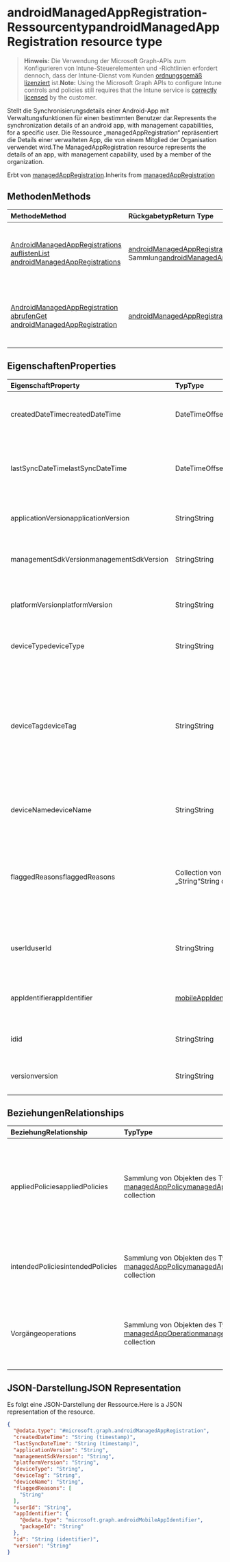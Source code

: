 # <a name="androidmanagedappregistration-resource-type"></a><span data-ttu-id="cdbce-101">androidManagedAppRegistration-Ressourcentyp</span><span class="sxs-lookup"><span data-stu-id="cdbce-101">androidManagedAppRegistration resource type</span></span>

> <span data-ttu-id="cdbce-102">**Hinweis:** Die Verwendung der Microsoft Graph-APIs zum Konfigurieren von Intune-Steuerelementen und -Richtlinien erfordert dennoch, dass der Intune-Dienst vom Kunden [ordnungsgemäß lizenziert](https://go.microsoft.com/fwlink/?linkid=839381) ist.</span><span class="sxs-lookup"><span data-stu-id="cdbce-102">**Note:** Using the Microsoft Graph APIs to configure Intune controls and policies still requires that the Intune service is [correctly licensed](https://go.microsoft.com/fwlink/?linkid=839381) by the customer.</span></span>

<span data-ttu-id="cdbce-103">Stellt die Synchronisierungsdetails einer Android-App mit Verwaltungsfunktionen für einen bestimmten Benutzer dar.</span><span class="sxs-lookup"><span data-stu-id="cdbce-103">Represents the synchronization details of an android app, with management capabilities, for a specific user.</span></span>
<span data-ttu-id="cdbce-104">Die Ressource „managedAppRegistration“ repräsentiert die Details einer verwalteten App, die von einem Mitglied der Organisation verwendet wird.</span><span class="sxs-lookup"><span data-stu-id="cdbce-104">The ManagedAppRegistration resource represents the details of an app, with management capability, used by a member of the organization.</span></span>

<span data-ttu-id="cdbce-105">Erbt von [managedAppRegistration](../resources/intune_mam_managedappregistration.md).</span><span class="sxs-lookup"><span data-stu-id="cdbce-105">Inherits from [managedAppRegistration](../resources/intune_mam_managedappregistration.md)</span></span>

## <a name="methods"></a><span data-ttu-id="cdbce-106">Methoden</span><span class="sxs-lookup"><span data-stu-id="cdbce-106">Methods</span></span>
|<span data-ttu-id="cdbce-107">Methode</span><span class="sxs-lookup"><span data-stu-id="cdbce-107">Method</span></span>|<span data-ttu-id="cdbce-108">Rückgabetyp</span><span class="sxs-lookup"><span data-stu-id="cdbce-108">Return Type</span></span>|<span data-ttu-id="cdbce-109">Beschreibung</span><span class="sxs-lookup"><span data-stu-id="cdbce-109">Description</span></span>|
|:---|:---|:---|
|[<span data-ttu-id="cdbce-110">AndroidManagedAppRegistrations auflisten</span><span class="sxs-lookup"><span data-stu-id="cdbce-110">List androidManagedAppRegistrations</span></span>](../api/intune_mam_androidmanagedappregistration_list.md)|<span data-ttu-id="cdbce-111">[androidManagedAppRegistration](../resources/intune_mam_androidmanagedappregistration.md)-Sammlung</span><span class="sxs-lookup"><span data-stu-id="cdbce-111">[androidManagedAppRegistration](../resources/intune_mam_androidmanagedappregistration.md) collection</span></span>|<span data-ttu-id="cdbce-112">Auflisten von Eigenschaften und Beziehungen der [androidManagedAppRegistration](../resources/intune_mam_androidmanagedappregistration.md)-Objekte.</span><span class="sxs-lookup"><span data-stu-id="cdbce-112">List properties and relationships of the [androidManagedAppRegistration](../resources/intune_mam_androidmanagedappregistration.md) objects.</span></span>|
|[<span data-ttu-id="cdbce-113">AndroidManagedAppRegistration abrufen</span><span class="sxs-lookup"><span data-stu-id="cdbce-113">Get androidManagedAppRegistration</span></span>](../api/intune_mam_androidmanagedappregistration_get.md)|[<span data-ttu-id="cdbce-114">androidManagedAppRegistration</span><span class="sxs-lookup"><span data-stu-id="cdbce-114">androidManagedAppRegistration</span></span>](../resources/intune_mam_androidmanagedappregistration.md)|<span data-ttu-id="cdbce-115">Diese Methode liest die Eigenschaften und Beziehungen von Objekten des Typs [androidManagedAppRegistration](../resources/intune_mam_androidmanagedappregistration.md).</span><span class="sxs-lookup"><span data-stu-id="cdbce-115">Read properties and relationships of the [androidManagedAppRegistration](../resources/intune_mam_androidmanagedappregistration.md) object.</span></span>|

## <a name="properties"></a><span data-ttu-id="cdbce-116">Eigenschaften</span><span class="sxs-lookup"><span data-stu-id="cdbce-116">Properties</span></span>
|<span data-ttu-id="cdbce-117">Eigenschaft</span><span class="sxs-lookup"><span data-stu-id="cdbce-117">Property</span></span>|<span data-ttu-id="cdbce-118">Typ</span><span class="sxs-lookup"><span data-stu-id="cdbce-118">Type</span></span>|<span data-ttu-id="cdbce-119">Beschreibung</span><span class="sxs-lookup"><span data-stu-id="cdbce-119">Description</span></span>|
|:---|:---|:---|
|<span data-ttu-id="cdbce-120">createdDateTime</span><span class="sxs-lookup"><span data-stu-id="cdbce-120">createdDateTime</span></span>|<span data-ttu-id="cdbce-121">DateTimeOffset</span><span class="sxs-lookup"><span data-stu-id="cdbce-121">DateTimeOffset</span></span>|<span data-ttu-id="cdbce-122">Datum und Uhrzeit der Erstellung. Geerbt von [managedAppRegistration](../resources/intune_mam_managedappregistration.md).</span><span class="sxs-lookup"><span data-stu-id="cdbce-122">Date and time of creation Inherited from [managedAppRegistration](../resources/intune_mam_managedappregistration.md)</span></span>|
|<span data-ttu-id="cdbce-123">lastSyncDateTime</span><span class="sxs-lookup"><span data-stu-id="cdbce-123">lastSyncDateTime</span></span>|<span data-ttu-id="cdbce-124">DateTimeOffset</span><span class="sxs-lookup"><span data-stu-id="cdbce-124">DateTimeOffset</span></span>|<span data-ttu-id="cdbce-125">Datum und Uhrzeit der letzten Synchronisierung der App mit dem Verwaltungsdienst.</span><span class="sxs-lookup"><span data-stu-id="cdbce-125">Date and time of last the app synced with management service.</span></span> <span data-ttu-id="cdbce-126">Geerbt von [managedAppRegistration](../resources/intune_mam_managedappregistration.md).</span><span class="sxs-lookup"><span data-stu-id="cdbce-126">Inherited from [managedAppRegistration](../resources/intune_mam_managedappregistration.md)</span></span>|
|<span data-ttu-id="cdbce-127">applicationVersion</span><span class="sxs-lookup"><span data-stu-id="cdbce-127">applicationVersion</span></span>|<span data-ttu-id="cdbce-128">String</span><span class="sxs-lookup"><span data-stu-id="cdbce-128">String</span></span>|<span data-ttu-id="cdbce-129">App-Version. Geerbt von [managedAppRegistration](../resources/intune_mam_managedappregistration.md).</span><span class="sxs-lookup"><span data-stu-id="cdbce-129">App version Inherited from [managedAppRegistration](../resources/intune_mam_managedappregistration.md)</span></span>|
|<span data-ttu-id="cdbce-130">managementSdkVersion</span><span class="sxs-lookup"><span data-stu-id="cdbce-130">managementSdkVersion</span></span>|<span data-ttu-id="cdbce-131">String</span><span class="sxs-lookup"><span data-stu-id="cdbce-131">String</span></span>|<span data-ttu-id="cdbce-132">Version des App-Verwaltungs-SDK. Geerbt von [managedAppRegistration](../resources/intune_mam_managedappregistration.md).</span><span class="sxs-lookup"><span data-stu-id="cdbce-132">App management SDK version Inherited from [managedAppRegistration](../resources/intune_mam_managedappregistration.md)</span></span>|
|<span data-ttu-id="cdbce-133">platformVersion</span><span class="sxs-lookup"><span data-stu-id="cdbce-133">platformVersion</span></span>|<span data-ttu-id="cdbce-134">String</span><span class="sxs-lookup"><span data-stu-id="cdbce-134">String</span></span>|<span data-ttu-id="cdbce-135">Version des Betriebssystems. Geerbt von [managedAppRegistration](../resources/intune_mam_managedappregistration.md).</span><span class="sxs-lookup"><span data-stu-id="cdbce-135">Operating System version Inherited from [managedAppRegistration](../resources/intune_mam_managedappregistration.md)</span></span>|
|<span data-ttu-id="cdbce-136">deviceType</span><span class="sxs-lookup"><span data-stu-id="cdbce-136">deviceType</span></span>|<span data-ttu-id="cdbce-137">String</span><span class="sxs-lookup"><span data-stu-id="cdbce-137">String</span></span>|<span data-ttu-id="cdbce-138">Gerätetyp des Hostgeräts. Geerbt von [managedAppRegistration](../resources/intune_mam_managedappregistration.md).</span><span class="sxs-lookup"><span data-stu-id="cdbce-138">Host device type Inherited from [managedAppRegistration](../resources/intune_mam_managedappregistration.md)</span></span>|
|<span data-ttu-id="cdbce-139">deviceTag</span><span class="sxs-lookup"><span data-stu-id="cdbce-139">deviceTag</span></span>|<span data-ttu-id="cdbce-140">String</span><span class="sxs-lookup"><span data-stu-id="cdbce-140">String</span></span>|<span data-ttu-id="cdbce-141">Vom App-Verwaltungs-SDK generiertes Tag, das bei der Zuordnung von Apps hilft, die auf demselben Gerät gehostet werden.</span><span class="sxs-lookup"><span data-stu-id="cdbce-141">App management SDK generated tag, which helps relate apps hosted on the same device.</span></span> <span data-ttu-id="cdbce-142">Es ist nicht garantiert, dass die App-Zuordnung unter allen Bedingungen funktioniert.</span><span class="sxs-lookup"><span data-stu-id="cdbce-142">Not guaranteed to relate apps in all conditions.</span></span> <span data-ttu-id="cdbce-143">Geerbt von [managedAppRegistration](../resources/intune_mam_managedappregistration.md).</span><span class="sxs-lookup"><span data-stu-id="cdbce-143">Inherited from [managedAppRegistration](../resources/intune_mam_managedappregistration.md)</span></span>|
|<span data-ttu-id="cdbce-144">deviceName</span><span class="sxs-lookup"><span data-stu-id="cdbce-144">deviceName</span></span>|<span data-ttu-id="cdbce-145">String</span><span class="sxs-lookup"><span data-stu-id="cdbce-145">String</span></span>|<span data-ttu-id="cdbce-146">Gerätename des Hostgeräts. Geerbt von [managedAppRegistration](../resources/intune_mam_managedappregistration.md).</span><span class="sxs-lookup"><span data-stu-id="cdbce-146">Host device name Inherited from [managedAppRegistration](../resources/intune_mam_managedappregistration.md)</span></span>|
|<span data-ttu-id="cdbce-147">flaggedReasons</span><span class="sxs-lookup"><span data-stu-id="cdbce-147">flaggedReasons</span></span>|<span data-ttu-id="cdbce-148">Collection von Objekten des Typs „String“</span><span class="sxs-lookup"><span data-stu-id="cdbce-148">String collection</span></span>|<span data-ttu-id="cdbce-149">Gründe (0 oder mehr), aus denen eine App-Registrierung gekennzeichnet wurde.</span><span class="sxs-lookup"><span data-stu-id="cdbce-149">Zero or more reasons an app registration is flagged.</span></span> <span data-ttu-id="cdbce-150">E.g.</span><span class="sxs-lookup"><span data-stu-id="cdbce-150">E.g.</span></span> <span data-ttu-id="cdbce-151">Die App wird auf einem gerooteten Gerät ausgeführt. Geerbt von [managedAppRegistration](../resources/intune_mam_managedappregistration.md).</span><span class="sxs-lookup"><span data-stu-id="cdbce-151">app running on rooted device Inherited from [managedAppRegistration](../resources/intune_mam_managedappregistration.md)</span></span>|
|<span data-ttu-id="cdbce-152">userId</span><span class="sxs-lookup"><span data-stu-id="cdbce-152">userId</span></span>|<span data-ttu-id="cdbce-153">String</span><span class="sxs-lookup"><span data-stu-id="cdbce-153">String</span></span>|<span data-ttu-id="cdbce-154">Benutzer-ID, zu der die App-Registrierung gehört.</span><span class="sxs-lookup"><span data-stu-id="cdbce-154">The user Id to who this app registration belongs.</span></span> <span data-ttu-id="cdbce-155">Geerbt von [managedAppRegistration](../resources/intune_mam_managedappregistration.md).</span><span class="sxs-lookup"><span data-stu-id="cdbce-155">Inherited from [managedAppRegistration](../resources/intune_mam_managedappregistration.md)</span></span>|
|<span data-ttu-id="cdbce-156">appIdentifier</span><span class="sxs-lookup"><span data-stu-id="cdbce-156">appIdentifier</span></span>|[<span data-ttu-id="cdbce-157">mobileAppIdentifier</span><span class="sxs-lookup"><span data-stu-id="cdbce-157">mobileAppIdentifier</span></span>](../resources/intune_mam_mobileappidentifier.md)|<span data-ttu-id="cdbce-158">Bezeichner des App-Pakets. Geerbt von [managedAppRegistration](../resources/intune_mam_managedappregistration.md).</span><span class="sxs-lookup"><span data-stu-id="cdbce-158">The app package Identifier Inherited from [managedAppRegistration](../resources/intune_mam_managedappregistration.md)</span></span>|
|<span data-ttu-id="cdbce-159">id</span><span class="sxs-lookup"><span data-stu-id="cdbce-159">id</span></span>|<span data-ttu-id="cdbce-160">String</span><span class="sxs-lookup"><span data-stu-id="cdbce-160">String</span></span>|<span data-ttu-id="cdbce-161">Schlüssel der Entität.</span><span class="sxs-lookup"><span data-stu-id="cdbce-161">Key of the entity.</span></span> <span data-ttu-id="cdbce-162">Geerbt von [managedAppRegistration](../resources/intune_mam_managedappregistration.md).</span><span class="sxs-lookup"><span data-stu-id="cdbce-162">Inherited from [managedAppRegistration](../resources/intune_mam_managedappregistration.md)</span></span>|
|<span data-ttu-id="cdbce-163">version</span><span class="sxs-lookup"><span data-stu-id="cdbce-163">version</span></span>|<span data-ttu-id="cdbce-164">String</span><span class="sxs-lookup"><span data-stu-id="cdbce-164">String</span></span>|<span data-ttu-id="cdbce-165">Version der Entität.</span><span class="sxs-lookup"><span data-stu-id="cdbce-165">Version of the entity.</span></span> <span data-ttu-id="cdbce-166">Geerbt von [managedAppRegistration](../resources/intune_mam_managedappregistration.md).</span><span class="sxs-lookup"><span data-stu-id="cdbce-166">Inherited from [managedAppRegistration](../resources/intune_mam_managedappregistration.md)</span></span>|

## <a name="relationships"></a><span data-ttu-id="cdbce-167">Beziehungen</span><span class="sxs-lookup"><span data-stu-id="cdbce-167">Relationships</span></span>
|<span data-ttu-id="cdbce-168">Beziehung</span><span class="sxs-lookup"><span data-stu-id="cdbce-168">Relationship</span></span>|<span data-ttu-id="cdbce-169">Typ</span><span class="sxs-lookup"><span data-stu-id="cdbce-169">Type</span></span>|<span data-ttu-id="cdbce-170">Beschreibung</span><span class="sxs-lookup"><span data-stu-id="cdbce-170">Description</span></span>|
|:---|:---|:---|
|<span data-ttu-id="cdbce-171">appliedPolicies</span><span class="sxs-lookup"><span data-stu-id="cdbce-171">appliedPolicies</span></span>|<span data-ttu-id="cdbce-172">Sammlung von Objekten des Typs [managedAppPolicy](../resources/intune_mam_managedapppolicy.md)</span><span class="sxs-lookup"><span data-stu-id="cdbce-172">[managedAppPolicy](../resources/intune_mam_managedapppolicy.md) collection</span></span>|<span data-ttu-id="cdbce-173">Richtlinien (0 oder mehr), die bereits auf die registrierte App angewendet wurden, als sie letztmals mit dem Verwaltungsdienst synchronisiert wurde.</span><span class="sxs-lookup"><span data-stu-id="cdbce-173">Zero or more policys already applied on the registered app when it last synchronized with managment service.</span></span> <span data-ttu-id="cdbce-174">Geerbt von [managedAppRegistration](../resources/intune_mam_managedappregistration.md).</span><span class="sxs-lookup"><span data-stu-id="cdbce-174">Inherited from [managedAppRegistration](../resources/intune_mam_managedappregistration.md)</span></span>|
|<span data-ttu-id="cdbce-175">intendedPolicies</span><span class="sxs-lookup"><span data-stu-id="cdbce-175">intendedPolicies</span></span>|<span data-ttu-id="cdbce-176">Sammlung von Objekten des Typs [managedAppPolicy](../resources/intune_mam_managedapppolicy.md)</span><span class="sxs-lookup"><span data-stu-id="cdbce-176">[managedAppPolicy](../resources/intune_mam_managedapppolicy.md) collection</span></span>|<span data-ttu-id="cdbce-177">Richtlinien (0 oder mehr), die der Administrator bisher für die App vorgesehen hat.</span><span class="sxs-lookup"><span data-stu-id="cdbce-177">Zero or more policies admin intended for the app as of now.</span></span> <span data-ttu-id="cdbce-178">Geerbt von [managedAppRegistration](../resources/intune_mam_managedappregistration.md).</span><span class="sxs-lookup"><span data-stu-id="cdbce-178">Inherited from [managedAppRegistration](../resources/intune_mam_managedappregistration.md)</span></span>|
|<span data-ttu-id="cdbce-179">Vorgänge</span><span class="sxs-lookup"><span data-stu-id="cdbce-179">operations</span></span>|<span data-ttu-id="cdbce-180">Sammlung von Objekten des Typs [managedAppOperation](../resources/intune_mam_managedappoperation.md)</span><span class="sxs-lookup"><span data-stu-id="cdbce-180">[managedAppOperation](../resources/intune_mam_managedappoperation.md) collection</span></span>|<span data-ttu-id="cdbce-181">Operationen (0 oder mehr) mit langer Ausführungszeit, die bei der App-Registrierung ausgelöst wurden.</span><span class="sxs-lookup"><span data-stu-id="cdbce-181">Zero or more long running operations triggered on the app registration.</span></span> <span data-ttu-id="cdbce-182">Geerbt von [managedAppRegistration](../resources/intune_mam_managedappregistration.md).</span><span class="sxs-lookup"><span data-stu-id="cdbce-182">Inherited from [managedAppRegistration](../resources/intune_mam_managedappregistration.md)</span></span>|

## <a name="json-representation"></a><span data-ttu-id="cdbce-183">JSON-Darstellung</span><span class="sxs-lookup"><span data-stu-id="cdbce-183">JSON Representation</span></span>
<span data-ttu-id="cdbce-184">Es folgt eine JSON-Darstellung der Ressource.</span><span class="sxs-lookup"><span data-stu-id="cdbce-184">Here is a JSON representation of the resource.</span></span>
<!-- {
  "blockType": "resource",
  "keyProperty": "id",
  "@odata.type": "microsoft.graph.androidManagedAppRegistration"
}
-->
``` json
{
  "@odata.type": "#microsoft.graph.androidManagedAppRegistration",
  "createdDateTime": "String (timestamp)",
  "lastSyncDateTime": "String (timestamp)",
  "applicationVersion": "String",
  "managementSdkVersion": "String",
  "platformVersion": "String",
  "deviceType": "String",
  "deviceTag": "String",
  "deviceName": "String",
  "flaggedReasons": [
    "String"
  ],
  "userId": "String",
  "appIdentifier": {
    "@odata.type": "microsoft.graph.androidMobileAppIdentifier",
    "packageId": "String"
  },
  "id": "String (identifier)",
  "version": "String"
}
```



